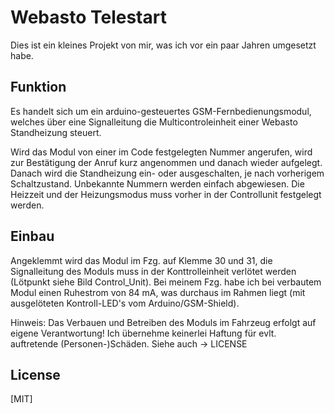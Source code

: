 # Webasto Telestart

Dies ist ein kleines Projekt von  mir, was ich vor ein paar Jahren umgesetzt habe.

## Funktion
Es handelt sich um ein arduino-gesteuertes GSM-Fernbedienungsmodul, welches über eine Signalleitung die Multicontroleinheit einer Webasto Standheizung steuert.

Wird das Modul von einer im Code festgelegten Nummer angerufen, wird zur Bestätigung der Anruf kurz angenommen und danach wieder aufgelegt. Danach wird die Standheizung ein- oder ausgeschalten, je nach vorherigem Schaltzustand. Unbekannte Nummern werden einfach abgewiesen. Die Heizzeit und der Heizungsmodus muss vorher in der Controllunit festgelegt werden.

## Einbau
Angeklemmt wird das Modul im Fzg. auf Klemme 30 und 31, die Signalleitung des Moduls muss in der Konttrolleinheit verlötet werden (Lötpunkt siehe Bild Control_Unit). Bei meinem Fzg. habe ich bei verbautem Modul einen Ruhestrom von 84 mA, was durchaus im Rahmen liegt (mit ausgelöteten Kontroll-LED's vom Arduino/GSM-Shield).

Hinweis: Das Verbauen und Betreiben des Moduls im Fahrzeug erfolgt auf eigene Verantwortung! Ich übernehme keinerlei Haftung für evlt. auftretende (Personen-)Schäden. Siehe auch -> LICENSE

## License

[MIT]
